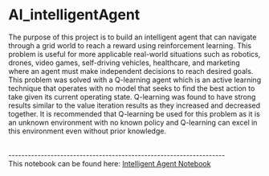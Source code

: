# AI_intelligentAgent
<p>The purpose of this project is to build an intelligent agent that can navigate through a grid world to reach a reward using reinforcement learning. This problem is useful for more applicable real-world situations such as robotics, drones, video games, self-driving vehicles, healthcare, and marketing where an agent must make independent decisions to reach desired goals. 
This problem was solved with a Q-learning agent which is an active learning technique that operates with no model that seeks to find the best action to take given its current operating state. Q-learning was found to have strong results similar to the value iteration results as they increased and decreased together. It is recommended that Q-learning be used for this problem as it is an unknown environment with no known policy and Q-learning can excel in this environment even without prior knowledge. </p>
<br>-------------------------------------------------------------------<br>
This notebook can be found here: <a href="https://github.com/meganegross/AI_intelligentAgent/blob/main/miniP4.ipynb">Intelligent Agent Notebook</a>
